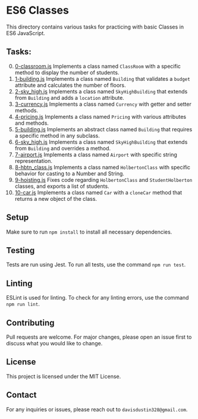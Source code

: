 # ES6 Classes

This directory contains various tasks for practicing with basic Classes in ES6 JavaScript.

## Tasks:

0. [0-classroom.js](0-classroom.js) Implements a class named `ClassRoom` with a specific method to display the number of students.
1. [1-building.js](1-building.js) Implements a class named `Building` that validates a `budget` attribute and calculates the number of floors.
2. [2-sky_high.js](2-sky_high.js) Implements a class named `SkyHighBuilding` that extends from `Building` and adds a `location` attribute.
3. [3-currency.js](3-currency.js) Implements a class named `Currency` with getter and setter methods.
4. [4-pricing.js](4-pricing.js) Implements a class named `Pricing` with various attributes and methods.
5. [5-building.js](5-building.js) Implements an abstract class named `Building` that requires a specific method in any subclass.
6. [6-sky_high.js](6-sky_high.js) Implements a class named `SkyHighBuilding` that extends from `Building` and overrides a method.
7. [7-airport.js](7-airport.js) Implements a class named `Airport` with specific string representation.
8. [8-hbtn_class.js](8-hbtn_class.js) Implements a class named `HolbertonClass` with specific behavior for casting to a Number and String.
9. [9-hoisting.js](9-hoisting.js) Fixes code regarding `HolbertonClass` and `StudentHolberton` classes, and exports a list of students.
10. [10-car.js](10-car.js) Implements a class named `Car` with a `cloneCar` method that returns a new object of the class.

## Setup
Make sure to run `npm install` to install all necessary dependencies.

## Testing
Tests are run using Jest. To run all tests, use the command `npm run test`.

## Linting
ESLint is used for linting. To check for any linting errors, use the command `npm run lint`.

## Contributing
Pull requests are welcome. For major changes, please open an issue first to discuss what you would like to change.

## License
This project is licensed under the MIT License.

## Contact
For any inquiries or issues, please reach out to `davisdustin328@gmail.com`.

